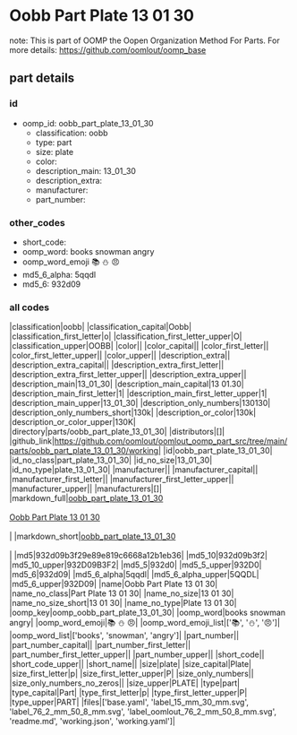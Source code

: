 # Oobb Part Plate 13 01 30  

note: This is part of OOMP the Oopen Organization Method For Parts. For more details: https://github.com/oomlout/oomp_base

##  part details





### id
* oomp_id: oobb_part_plate_13_01_30
  * classification: oobb
  * type: part
  * size: plate
  * color: 
  * description_main: 13_01_30
  * description_extra: 
  * manufacturer: 
  * part_number: 

### other_codes
* short_code: 
* oomp_word: books snowman angry
* oomp_word_emoji :books: :snowman: :angry:
* md5_6_alpha: 5qqdl
* md5_6: 932d09

### all codes 
|classification|oobb|
|classification_capital|Oobb|
|classification_first_letter|o|
|classification_first_letter_upper|O|
|classification_upper|OOBB|
|color||
|color_capital||
|color_first_letter||
|color_first_letter_upper||
|color_upper||
|description_extra||
|description_extra_capital||
|description_extra_first_letter||
|description_extra_first_letter_upper||
|description_extra_upper||
|description_main|13_01_30|
|description_main_capital|13 01.30|
|description_main_first_letter|1|
|description_main_first_letter_upper|1|
|description_main_upper|13_01_30|
|description_only_numbers|130130|
|description_only_numbers_short|130k|
|description_or_color|130k|
|description_or_color_upper|130K|
|directory|parts/oobb_part_plate_13_01_30|
|distributors|[]|
|github_link|https://github.com/oomlout/oomlout_oomp_part_src/tree/main/parts/oobb_part_plate_13_01_30/working|
|id|oobb_part_plate_13_01_30|
|id_no_class|part_plate_13_01_30|
|id_no_size|13_01_30|
|id_no_type|plate_13_01_30|
|manufacturer||
|manufacturer_capital||
|manufacturer_first_letter||
|manufacturer_first_letter_upper||
|manufacturer_upper||
|manufacturers|[]|
|markdown_full|[oobb_part_plate_13_01_30](https://github.com/oomlout/oomlout_oomp_part_src/tree/main/parts/oobb_part_plate_13_01_30/working)<br>[](https://github.com/oomlout/oomlout_oomp_part_src/tree/main/parts/oobb_part_plate_13_01_30/working)<br>[Oobb Part Plate 13 01 30](https://github.com/oomlout/oomlout_oomp_part_src/tree/main/parts/oobb_part_plate_13_01_30/working)<br><br>|
|markdown_short|[oobb_part_plate_13_01_30](https://github.com/oomlout/oomlout_oomp_part_src/tree/main/parts/oobb_part_plate_13_01_30/working)<br><br>|
|md5|932d09b3f29e89e819c6668a12b1eb36|
|md5_10|932d09b3f2|
|md5_10_upper|932D09B3F2|
|md5_5|932d0|
|md5_5_upper|932D0|
|md5_6|932d09|
|md5_6_alpha|5qqdl|
|md5_6_alpha_upper|5QQDL|
|md5_6_upper|932D09|
|name|Oobb Part Plate 13 01 30|
|name_no_class|Part Plate 13 01 30|
|name_no_size|13 01 30|
|name_no_size_short|13 01 30|
|name_no_type|Plate 13 01 30|
|oomp_key|oomp_oobb_part_plate_13_01_30|
|oomp_word|books snowman angry|
|oomp_word_emoji|:books: :snowman: :angry:|
|oomp_word_emoji_list|[':books:', ':snowman:', ':angry:']|
|oomp_word_list|['books', 'snowman', 'angry']|
|part_number||
|part_number_capital||
|part_number_first_letter||
|part_number_first_letter_upper||
|part_number_upper||
|short_code||
|short_code_upper||
|short_name||
|size|plate|
|size_capital|Plate|
|size_first_letter|p|
|size_first_letter_upper|P|
|size_only_numbers||
|size_only_numbers_no_zeros||
|size_upper|PLATE|
|type|part|
|type_capital|Part|
|type_first_letter|p|
|type_first_letter_upper|P|
|type_upper|PART|
|files|['base.yaml', 'label_15_mm_30_mm.svg', 'label_76_2_mm_50_8_mm.svg', 'label_oomlout_76_2_mm_50_8_mm.svg', 'readme.md', 'working.json', 'working.yaml']|

